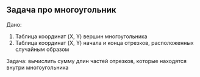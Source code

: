 ## Задача про многоугольник

Дано: 
1. Таблица координат (X, Y) вершин многоугольника
2. Таблица координат (X, Y) начала и конца отрезков, расположенных случайным образом

Задача: вычислить сумму длин частей отрезков, которые находятся внутри многоугольника
